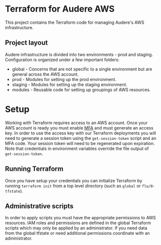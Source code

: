 # Terraform for Audere AWS

This project contains the Terraform code for managing Audere's AWS infrastructure.

## Project layout

Audere infrastructure is divided into two environments - prod and staging.  Configuration is organized under a few important folders:

* global - Concerns that are not specific to a single environment but are general across the AWS account. 
* prod - Modules for setting up the prod environment.
* staging - Modules for setting up the staging environment.
* modules - Reusable code for setting up groupings of AWS resources.

# Setup

Working with Terraform requires access to an AWS account.  Once your AWS account is ready you must enable [MFA](https://docs.aws.amazon.com/IAM/latest/UserGuide/id_credentials_mfa.html) and must generate an access key.  In order to use the access key with our Terraform deployments you will need to generate a session token using the `get-session-token` script and an MFA code.  Your session token will need to be regenerated upon expiration.  Note that credentials in environment variables override the file output of `get-session-token`.

## Running Terraform

Once you have setup your credentials you can initialize Terraform by running `terraform init` from a top level directory (such as `global` or `flu/0-tfstate`).

## Administrative scripts

In order to apply scripts you must have the appropriate permissions to AWS resources.  IAM roles and permissions are defined in the global Terraform scripts which may only be applied by an administrator.  If you need data from the global tfstate or need additional permissions coordinate with an administrator.
